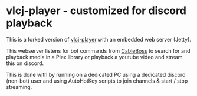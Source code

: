 vlcj-player - customized for discord playback
===========

This is a forked version of [vlcj-player](https://github.com/caprica/vlcj-player) with an embedded web server (Jetty).

This webserver listens for bot commands from [CableBoss](https://github.com/dwot/CableBoss) to search for and playback 
media in a Plex library or playback a youtube video and stream this on discord.

This is done with by running on a dedicated PC using a dedicated discord (non-bot) user and using AutoHotKey scripts to 
join channels & start / stop streaming.

